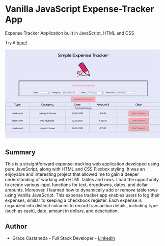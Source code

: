 # Vanilla JavaScript Expense-Tracker App

Expense Tracker Application built in JavaScript, HTML and CSS

Try it [here!](https://over45Codes.github.io/expense-tracker/)

![alt text](https://github.com/Gracii/expense-tracker/blob/main/images/grace-expense-tracker.png)

## Summary

This is a straightforward expense-tracking web application developed using pure JavaScript, along with HTML and CSS Flexbox styling. It was an enjoyable and interesting project that allowed me to gain a deeper understanding of working with HTML tables and rows. I had the opportunity to create various input functions for text, dropdowns, dates, and dollar amounts. Moreover, I learned how to dynamically add or remove table rows using Vanilla JavaScript. This expense tracker app enables users to log their expenses, similar to keeping a checkbook register. Each expense is organized into distinct columns to record transaction details, including type (such as cash), date, amount in dollars, and description.

## Author

- Grace Castaneda - Full Stack Developer - [Linkedin](https://www.linkedin.com/in/castanedagrace/)
